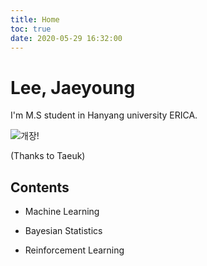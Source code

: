 ```yaml
---
title: Home
toc: true
date: 2020-05-29 16:32:00
---
```


# Lee, Jaeyoung



I'm M.S student in Hanyang university ERICA.

![개장!](https://user-images.githubusercontent.com/26294469/74609940-0b6b0880-5132-11ea-9616-d6f8293cc8aa.gif)

(Thanks to Taeuk)



## Contents

- Machine Learning

- Bayesian Statistics

- Reinforcement Learning

  